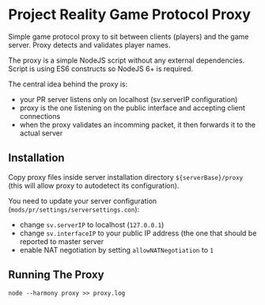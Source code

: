 # Project Reality Game Protocol Proxy

Simple game protocol proxy to sit between clients (players) and the game server. Proxy detects and validates player names.

The proxy is a simple NodeJS script without any external dependencies. Script is using ES6 constructs so NodeJS 6+ is required.

The central idea behind the proxy is:

* your PR server listens only on localhost (sv.serverIP configuration)
* proxy is the one listening on the public interface and accepting client connections
* when the proxy validates an incomming packet, it then forwards it to the actual server

## Installation

Copy proxy files inside server installation directory `${serverBase}/proxy` (this will allow proxy to autodetect its configuration).

You need to update your server configuration (`mods/pr/settings/serversettings.con`):

* change `sv.serverIP` to localhost (`127.0.0.1`)
* change `sv.interfaceIP` to your public IP address (the one that should be reported to master server
* enable NAT negotiation by setting `allowNATNegotiation` to `1`

## Running The Proxy

    node --harmony proxy >> proxy.log
